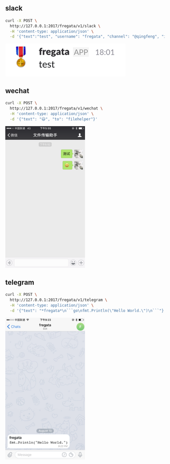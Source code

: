 ## slack

```bash
curl -X POST \
  http://127.0.0.1:2017/fregata/v1/slack \
  -H 'content-type: application/json' \
  -d '{"text":"test", "username": "fregata", "channel": "@qingfeng", "icon_emoji": ":medal:"}'
```

![slack](./slack.png)

## wechat

```bash
curl -X POST \
  http://127.0.0.1:2017/fregata/v1/wechat \
  -H 'content-type: application/json' \
  -d '{"text": "😃", "to": "filehelper"}'
```

<img src="https://raw.githubusercontent.com/xuqingfeng/fregata/master/examples/wechat.png" alt="wechat" style="max-width: 50%;"/>

## telegram

```bash
curl -X POST \
  http://127.0.0.1:2017/fregata/v1/telegram \
  -H 'content-type: application/json' \
  -d '{"text": "*fregata*\n```go\nfmt.Println(\"Hello World.\")\n```"}'
```

<img src="https://raw.githubusercontent.com/xuqingfeng/fregata/master/examples/telegram.png" alt="telegram" style="max-width: 50%;"/>
